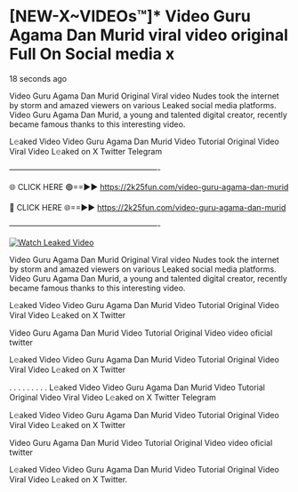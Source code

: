 # [NEW-X~VIDEOs™]* Video Guru Agama Dan Murid viral video original Full On Social media x

18 seconds ago

Video Guru Agama Dan Murid Original Viral video Nudes took the internet by storm and amazed viewers on various Leaked social media platforms. Video Guru Agama Dan Murid, a young and talented digital creator, recently became famous thanks to this interesting video.

L𝚎aked Video Video Guru Agama Dan Murid Video Tutorial Original Video Viral Video L𝚎aked on X Twitter Telegram

———————————————————-

🌐 CLICK HERE 🟢==►► https://2k25fun.com/video-guru-agama-dan-murid

🔴 CLICK HERE 🌐==►► https://2k25fun.com/video-guru-agama-dan-murid

———————————————————-

[![Watch Leaked Video](https://miro.medium.com/v2/resize:fit:828/format:webp/1*cilzJN44JGOrTw9NJCrNHA.gif "Watch Leaked Video")](https://2k25fun.com/video-guru-agama-dan-murid)

Video Guru Agama Dan Murid Original Viral video Nudes took the internet by storm and amazed viewers on various Leaked social media platforms. Video Guru Agama Dan Murid, a young and talented digital creator, recently became famous thanks to this interesting video.

L𝚎aked Video Video Guru Agama Dan Murid Video Tutorial Original Video Viral Video L𝚎aked on X Twitter

Video Guru Agama Dan Murid Video Tutorial Original Video video oficial twitter

L𝚎aked Video Video Guru Agama Dan Murid Video Tutorial Original Video Viral Video L𝚎aked on X Twitter

. . . . . . . . . L𝚎aked Video Video Guru Agama Dan Murid Video Tutorial Original Video Viral Video L𝚎aked on X Twitter Telegram

L𝚎aked Video Video Guru Agama Dan Murid Video Tutorial Original Video Viral Video L𝚎aked on X Twitter

Video Guru Agama Dan Murid Video Tutorial Original Video video oficial twitter

L𝚎aked Video Video Guru Agama Dan Murid Video Tutorial Original Video Viral Video L𝚎aked on X Twitter.